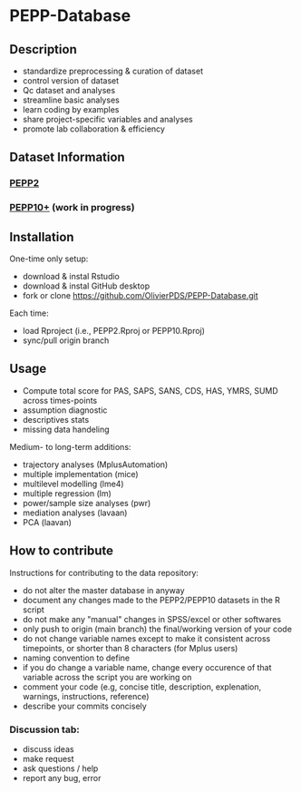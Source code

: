 # PEPP-Database
## Description
- standardize preprocessing & curation of dataset
- control version of dataset
- Qc dataset and analyses
- streamline basic analyses 
- learn coding by examples 
- share project-specific variables and analyses 
- promote lab collaboration & efficiency

## Dataset Information
### [PEPP2](PEPP2/README.md)
### [PEPP10+](PEPP10+/README.md) (work in progress)

## Installation
One-time only setup:
- download & instal Rstudio
- download & instal GitHub desktop
- fork or clone https://github.com/OlivierPDS/PEPP-Database.git

Each time:
- load Rproject (i.e., PEPP2.Rproj or PEPP10.Rproj)
- sync/pull origin branch

## Usage 
- Compute total score for PAS, SAPS, SANS, CDS, HAS, YMRS, SUMD across times-points
- assumption diagnostic
- descriptives stats
- missing data handeling

Medium- to long-term additions:
- trajectory analyses (MplusAutomation)
- multiple implementation (mice)
- multilevel modelling (lme4)
- multiple regression (lm)
- power/sample size analyses (pwr)
- mediation analyses (lavaan)
- PCA (laavan)

## How to contribute
Instructions for contributing to the data repository:
- do not alter the master database in anyway
- document any changes made to the PEPP2/PEPP10 datasets in the R script
- do not make any "manual" changes in SPSS/excel or other softwares
- only push to origin (main branch) the final/working version of your code
- do not change variable names except to make it consistent across timepoints, or shorter than 8 characters (for Mplus users)
- naming convention to define
- if you do change a variable name, change every occurence of that variable across the script you are working on
- comment your code (e.g, concise title, description, explenation, warnings, instructions, reference)
- describe your commits concisely

### Discussion tab:
- discuss ideas 
- make request
- ask questions / help 
- report any bug, error 


